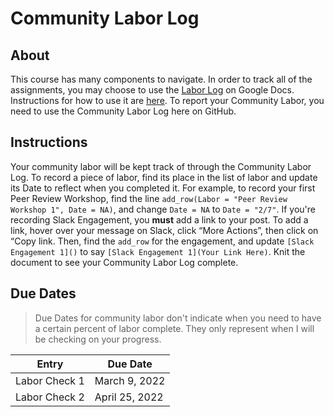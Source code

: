# Community Labor Log

## About  
This course has many components to navigate.  In order to track all of the assignments, you may choose to use the [Labor Log](https://docs.google.com/spreadsheets/d/1ZaRThi7Hs6ZSQXpBaWGveCt74S6xzvjr7XO5tG3Gvgw/edit?usp=sharing) on Google Docs.  Instructions for how to use it are [here](https://docs.google.com/document/d/1YQXvS03YlkrWim4W4XSsF5lHo623tL7iVkN4eMGieUc/edit?usp=sharing).  To report your Community Labor, you need to use the Community Labor Log here on GitHub.

## Instructions  
Your community labor will be kept track of through the Community Labor Log.  To record a piece of labor, find its place in the list of labor and update its Date to reflect when you completed it.  For example, to record your first Peer Review Workshop, find the line `add_row(Labor = "Peer Review Workshop 1", Date = NA)`, and change `Date = NA` to `Date = "2/7"`.  If you're recording Slack Engagement, you **must** add a link to your post.  To add a link, hover over your message on Slack, click “More Actions”, then click on “Copy link.  Then, find the `add_row` for the engagement, and update `[Slack Engagement 1]()` to say `[Slack Engagement 1](Your Link Here)`.  Knit the document to see your Community Labor Log complete.

## Due Dates  
> Due Dates for community labor don't indicate when you need to have a certain percent of labor complete.  They only represent when I will be checking on your progress.

| Entry           | Due Date          |
|-----------------|-------------------|
| Labor Check 1 | March 9, 2022 |
| Labor Check 2 | April 25, 2022     |


